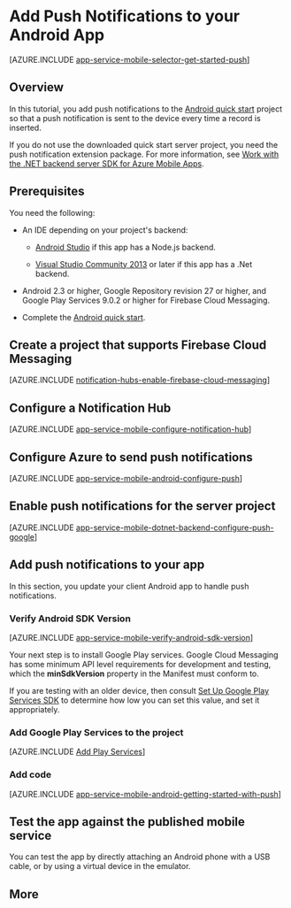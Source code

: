 <properties
    pageTitle="Add Push Notifications to Android App with Azure Mobile Apps"
    description="Learn how to use Azure Mobile Apps to send push notifications to your Android app."
    services="app-service\mobile"
    documentationCenter="android"
    manager="erikre"
    editor=""
    authors="ysxu"/>

<tags
    ms.service="app-service-mobile"
    ms.workload="mobile"
    ms.tgt_pltfrm="mobile-android"
    ms.devlang="java"
    ms.topic="article"
    ms.date="10/12/2016"
    ms.author="yuaxu"/>

# <a name="add-push-notifications-to-your-android-app"></a>Add Push Notifications to your Android App

[AZURE.INCLUDE [app-service-mobile-selector-get-started-push](../../includes/app-service-mobile-selector-get-started-push.md)]

## <a name="overview"></a>Overview
In this tutorial, you add push notifications to the [Android quick start] project so that a push notification is sent to the device every time a record is inserted.

If you do not use the downloaded quick start server project, you need the push notification extension package. For more information, see [Work with the .NET backend server SDK for Azure Mobile Apps](app-service-mobile-dotnet-backend-how-to-use-server-sdk.md).

## <a name="prerequisites"></a>Prerequisites

You need the following:

* An IDE depending on your project's backend:

    * [Android Studio](https://developer.android.com/sdk/index.html) if this app has a Node.js backend.

    * [Visual Studio Community 2013](https://go.microsoft.com/fwLink/p/?LinkID=391934) or later if this app has a .Net backend.

* Android 2.3 or higher, Google Repository revision 27 or higher, and Google Play Services 9.0.2 or higher for Firebase Cloud Messaging.

* Complete the [Android quick start].

## <a name="create-a-project-that-supports-firebase-cloud-messaging"></a>Create a project that supports Firebase Cloud Messaging

[AZURE.INCLUDE [notification-hubs-enable-firebase-cloud-messaging](../../includes/notification-hubs-enable-firebase-cloud-messaging.md)]

## <a name="configure-a-notification-hub"></a>Configure a Notification Hub

[AZURE.INCLUDE [app-service-mobile-configure-notification-hub](../../includes/app-service-mobile-configure-notification-hub.md)]

## <a name="configure-azure-to-send-push-notifications"></a>Configure Azure to send push notifications

[AZURE.INCLUDE [app-service-mobile-android-configure-push](../../includes/app-service-mobile-android-configure-push-for-firebase.md)]

## <a name="enable-push-notifications-for-the-server-project"></a>Enable push notifications for the server project

[AZURE.INCLUDE [app-service-mobile-dotnet-backend-configure-push-google](../../includes/app-service-mobile-dotnet-backend-configure-push-google.md)]

## <a name="add-push-notifications-to-your-app"></a>Add push notifications to your app

In this section, you update your client Android app to handle push notifications.

### <a name="verify-android-sdk-version"></a>Verify Android SDK Version

[AZURE.INCLUDE [app-service-mobile-verify-android-sdk-version](../../includes/app-service-mobile-verify-android-sdk-version.md)]

Your next step is to install Google Play services. Google Cloud Messaging has some minimum API level requirements for development and testing, which the **minSdkVersion** property in the Manifest must conform to.

If you are testing with an older device, then consult [Set Up Google Play Services SDK] to determine how low you can set this value, and set it appropriately.

### <a name="add-google-play-services-to-the-project"></a>Add Google Play Services to the project

[AZURE.INCLUDE [Add Play Services](../../includes/app-service-mobile-add-google-play-services.md)]

### <a name="add-code"></a>Add code

[AZURE.INCLUDE [app-service-mobile-android-getting-started-with-push](../../includes/app-service-mobile-android-getting-started-with-push.md)]

## <a name="test-the-app-against-the-published-mobile-service"></a>Test the app against the published mobile service

You can test the app by directly attaching an Android phone with a USB cable, or by using a virtual device in the emulator.

## <a name="more"></a>More

<!-- URLs -->
[Android quick start]: app-service-mobile-android-get-started.md

[Set Up Google Play Services SDK]:https://developers.google.com/android/guides/setup
